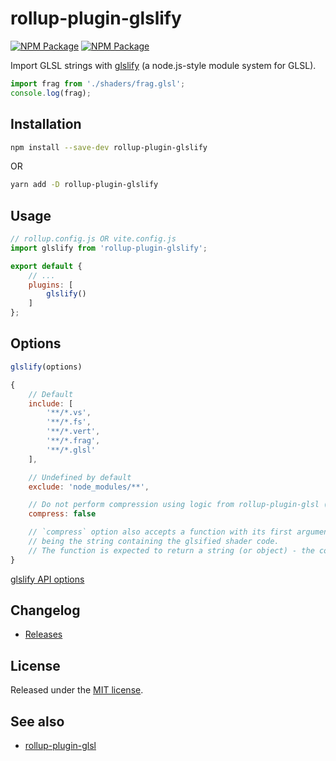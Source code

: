 # rollup-plugin-glslify

[![NPM Package][npm]][npm-url]
[![NPM Package][lgtm]][lgtm-url]

Import GLSL strings with [glslify](https://github.com/glslify/glslify) (a node.js-style module system for GLSL).

```js
import frag from './shaders/frag.glsl';
console.log(frag);
```

## Installation

```sh
npm install --save-dev rollup-plugin-glslify
```

OR

```sh
yarn add -D rollup-plugin-glslify
```

## Usage

```js
// rollup.config.js OR vite.config.js
import glslify from 'rollup-plugin-glslify';

export default {
    // ...
    plugins: [
        glslify()
    ]
};
```

## Options

```js
glslify(options)
```

```js
{
    // Default
    include: [
        '**/*.vs',
        '**/*.fs',
        '**/*.vert',
        '**/*.frag',
        '**/*.glsl'
    ],

    // Undefined by default
    exclude: 'node_modules/**',

    // Do not perform compression using logic from rollup-plugin-glsl (enabled by default)
    compress: false

    // `compress` option also accepts a function with its first argument
    // being the string containing the glsified shader code. 
    // The function is expected to return a string (or object) - the compressed shader
}
```

[glslify API options](https://github.com/glslify/glslify#var-src--glslcompilesrc-opts)

## Changelog

* [Releases](https://github.com/glslify/rollup-plugin-glslify/releases)

## License

Released under the [MIT license](LICENSE).

## See also

* [rollup-plugin-glsl](https://github.com/vwochnik/rollup-plugin-glsl)


[npm]: https://img.shields.io/npm/v/rollup-plugin-glslify.svg
[npm-url]: https://www.npmjs.com/package/rollup-plugin-glslify
[lgtm]: https://img.shields.io/lgtm/alerts/github/glslify/rollup-plugin-glslify.svg
[lgtm-url]: https://lgtm.com/projects/g/glslify/rollup-plugin-glslify
